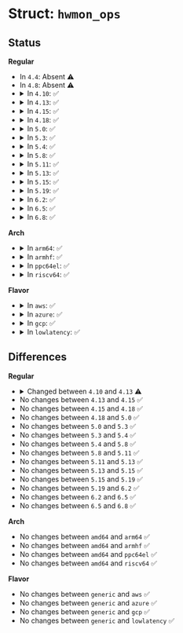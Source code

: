 # Struct: <code>hwmon_ops</code>

## Status
<b>Regular</b>
<ul>
<li>
In <code>4.4</code>: Absent ⚠️
</li>
<li>
In <code>4.8</code>: Absent ⚠️
</li>
<li>
<details>
<summary>In <code>4.10</code>: ✅</summary>

```c
struct hwmon_ops {
    umode_t (*is_visible)(const void *, enum hwmon_sensor_types, u32, int);
    int (*read)(struct device *, enum hwmon_sensor_types, u32, int, long int *);
    int (*read_string)(struct device *, enum hwmon_sensor_types, u32, int, char **);
    int (*write)(struct device *, enum hwmon_sensor_types, u32, int, long int);
};
```
</details>
</li>
<li>
<details>
<summary>In <code>4.13</code>: ✅</summary>

```c
struct hwmon_ops {
    umode_t (*is_visible)(const void *, enum hwmon_sensor_types, u32, int);
    int (*read)(struct device *, enum hwmon_sensor_types, u32, int, long int *);
    int (*read_string)(struct device *, enum hwmon_sensor_types, u32, int, const char **);
    int (*write)(struct device *, enum hwmon_sensor_types, u32, int, long int);
};
```
</details>
</li>
<li>
<details>
<summary>In <code>4.15</code>: ✅</summary>

```c
struct hwmon_ops {
    umode_t (*is_visible)(const void *, enum hwmon_sensor_types, u32, int);
    int (*read)(struct device *, enum hwmon_sensor_types, u32, int, long int *);
    int (*read_string)(struct device *, enum hwmon_sensor_types, u32, int, const char **);
    int (*write)(struct device *, enum hwmon_sensor_types, u32, int, long int);
};
```
</details>
</li>
<li>
<details>
<summary>In <code>4.18</code>: ✅</summary>

```c
struct hwmon_ops {
    umode_t (*is_visible)(const void *, enum hwmon_sensor_types, u32, int);
    int (*read)(struct device *, enum hwmon_sensor_types, u32, int, long int *);
    int (*read_string)(struct device *, enum hwmon_sensor_types, u32, int, const char **);
    int (*write)(struct device *, enum hwmon_sensor_types, u32, int, long int);
};
```
</details>
</li>
<li>
<details>
<summary>In <code>5.0</code>: ✅</summary>

```c
struct hwmon_ops {
    umode_t (*is_visible)(const void *, enum hwmon_sensor_types, u32, int);
    int (*read)(struct device *, enum hwmon_sensor_types, u32, int, long int *);
    int (*read_string)(struct device *, enum hwmon_sensor_types, u32, int, const char **);
    int (*write)(struct device *, enum hwmon_sensor_types, u32, int, long int);
};
```
</details>
</li>
<li>
<details>
<summary>In <code>5.3</code>: ✅</summary>

```c
struct hwmon_ops {
    umode_t (*is_visible)(const void *, enum hwmon_sensor_types, u32, int);
    int (*read)(struct device *, enum hwmon_sensor_types, u32, int, long int *);
    int (*read_string)(struct device *, enum hwmon_sensor_types, u32, int, const char **);
    int (*write)(struct device *, enum hwmon_sensor_types, u32, int, long int);
};
```
</details>
</li>
<li>
<details>
<summary>In <code>5.4</code>: ✅</summary>

```c
struct hwmon_ops {
    umode_t (*is_visible)(const void *, enum hwmon_sensor_types, u32, int);
    int (*read)(struct device *, enum hwmon_sensor_types, u32, int, long int *);
    int (*read_string)(struct device *, enum hwmon_sensor_types, u32, int, const char **);
    int (*write)(struct device *, enum hwmon_sensor_types, u32, int, long int);
};
```
</details>
</li>
<li>
<details>
<summary>In <code>5.8</code>: ✅</summary>

```c
struct hwmon_ops {
    umode_t (*is_visible)(const void *, enum hwmon_sensor_types, u32, int);
    int (*read)(struct device *, enum hwmon_sensor_types, u32, int, long int *);
    int (*read_string)(struct device *, enum hwmon_sensor_types, u32, int, const char **);
    int (*write)(struct device *, enum hwmon_sensor_types, u32, int, long int);
};
```
</details>
</li>
<li>
<details>
<summary>In <code>5.11</code>: ✅</summary>

```c
struct hwmon_ops {
    umode_t (*is_visible)(const void *, enum hwmon_sensor_types, u32, int);
    int (*read)(struct device *, enum hwmon_sensor_types, u32, int, long int *);
    int (*read_string)(struct device *, enum hwmon_sensor_types, u32, int, const char **);
    int (*write)(struct device *, enum hwmon_sensor_types, u32, int, long int);
};
```
</details>
</li>
<li>
<details>
<summary>In <code>5.13</code>: ✅</summary>

```c
struct hwmon_ops {
    umode_t (*is_visible)(const void *, enum hwmon_sensor_types, u32, int);
    int (*read)(struct device *, enum hwmon_sensor_types, u32, int, long int *);
    int (*read_string)(struct device *, enum hwmon_sensor_types, u32, int, const char **);
    int (*write)(struct device *, enum hwmon_sensor_types, u32, int, long int);
};
```
</details>
</li>
<li>
<details>
<summary>In <code>5.15</code>: ✅</summary>

```c
struct hwmon_ops {
    umode_t (*is_visible)(const void *, enum hwmon_sensor_types, u32, int);
    int (*read)(struct device *, enum hwmon_sensor_types, u32, int, long int *);
    int (*read_string)(struct device *, enum hwmon_sensor_types, u32, int, const char **);
    int (*write)(struct device *, enum hwmon_sensor_types, u32, int, long int);
};
```
</details>
</li>
<li>
<details>
<summary>In <code>5.19</code>: ✅</summary>

```c
struct hwmon_ops {
    umode_t (*is_visible)(const void *, enum hwmon_sensor_types, u32, int);
    int (*read)(struct device *, enum hwmon_sensor_types, u32, int, long int *);
    int (*read_string)(struct device *, enum hwmon_sensor_types, u32, int, const char **);
    int (*write)(struct device *, enum hwmon_sensor_types, u32, int, long int);
};
```
</details>
</li>
<li>
<details>
<summary>In <code>6.2</code>: ✅</summary>

```c
struct hwmon_ops {
    umode_t (*is_visible)(const void *, enum hwmon_sensor_types, u32, int);
    int (*read)(struct device *, enum hwmon_sensor_types, u32, int, long int *);
    int (*read_string)(struct device *, enum hwmon_sensor_types, u32, int, const char **);
    int (*write)(struct device *, enum hwmon_sensor_types, u32, int, long int);
};
```
</details>
</li>
<li>
<details>
<summary>In <code>6.5</code>: ✅</summary>

```c
struct hwmon_ops {
    umode_t (*is_visible)(const void *, enum hwmon_sensor_types, u32, int);
    int (*read)(struct device *, enum hwmon_sensor_types, u32, int, long int *);
    int (*read_string)(struct device *, enum hwmon_sensor_types, u32, int, const char **);
    int (*write)(struct device *, enum hwmon_sensor_types, u32, int, long int);
};
```
</details>
</li>
<li>
<details>
<summary>In <code>6.8</code>: ✅</summary>

```c
struct hwmon_ops {
    umode_t (*is_visible)(const void *, enum hwmon_sensor_types, u32, int);
    int (*read)(struct device *, enum hwmon_sensor_types, u32, int, long int *);
    int (*read_string)(struct device *, enum hwmon_sensor_types, u32, int, const char **);
    int (*write)(struct device *, enum hwmon_sensor_types, u32, int, long int);
};
```
</details>
</li>
</ul>
<b>Arch</b>
<ul>
<li>
<details>
<summary>In <code>arm64</code>: ✅</summary>

```c
struct hwmon_ops {
    umode_t (*is_visible)(const void *, enum hwmon_sensor_types, u32, int);
    int (*read)(struct device *, enum hwmon_sensor_types, u32, int, long int *);
    int (*read_string)(struct device *, enum hwmon_sensor_types, u32, int, const char **);
    int (*write)(struct device *, enum hwmon_sensor_types, u32, int, long int);
};
```
</details>
</li>
<li>
<details>
<summary>In <code>armhf</code>: ✅</summary>

```c
struct hwmon_ops {
    umode_t (*is_visible)(const void *, enum hwmon_sensor_types, u32, int);
    int (*read)(struct device *, enum hwmon_sensor_types, u32, int, long int *);
    int (*read_string)(struct device *, enum hwmon_sensor_types, u32, int, const char **);
    int (*write)(struct device *, enum hwmon_sensor_types, u32, int, long int);
};
```
</details>
</li>
<li>
<details>
<summary>In <code>ppc64el</code>: ✅</summary>

```c
struct hwmon_ops {
    umode_t (*is_visible)(const void *, enum hwmon_sensor_types, u32, int);
    int (*read)(struct device *, enum hwmon_sensor_types, u32, int, long int *);
    int (*read_string)(struct device *, enum hwmon_sensor_types, u32, int, const char **);
    int (*write)(struct device *, enum hwmon_sensor_types, u32, int, long int);
};
```
</details>
</li>
<li>
<details>
<summary>In <code>riscv64</code>: ✅</summary>

```c
struct hwmon_ops {
    umode_t (*is_visible)(const void *, enum hwmon_sensor_types, u32, int);
    int (*read)(struct device *, enum hwmon_sensor_types, u32, int, long int *);
    int (*read_string)(struct device *, enum hwmon_sensor_types, u32, int, const char **);
    int (*write)(struct device *, enum hwmon_sensor_types, u32, int, long int);
};
```
</details>
</li>
</ul>
<b>Flavor</b>
<ul>
<li>
<details>
<summary>In <code>aws</code>: ✅</summary>

```c
struct hwmon_ops {
    umode_t (*is_visible)(const void *, enum hwmon_sensor_types, u32, int);
    int (*read)(struct device *, enum hwmon_sensor_types, u32, int, long int *);
    int (*read_string)(struct device *, enum hwmon_sensor_types, u32, int, const char **);
    int (*write)(struct device *, enum hwmon_sensor_types, u32, int, long int);
};
```
</details>
</li>
<li>
<details>
<summary>In <code>azure</code>: ✅</summary>

```c
struct hwmon_ops {
    umode_t (*is_visible)(const void *, enum hwmon_sensor_types, u32, int);
    int (*read)(struct device *, enum hwmon_sensor_types, u32, int, long int *);
    int (*read_string)(struct device *, enum hwmon_sensor_types, u32, int, const char **);
    int (*write)(struct device *, enum hwmon_sensor_types, u32, int, long int);
};
```
</details>
</li>
<li>
<details>
<summary>In <code>gcp</code>: ✅</summary>

```c
struct hwmon_ops {
    umode_t (*is_visible)(const void *, enum hwmon_sensor_types, u32, int);
    int (*read)(struct device *, enum hwmon_sensor_types, u32, int, long int *);
    int (*read_string)(struct device *, enum hwmon_sensor_types, u32, int, const char **);
    int (*write)(struct device *, enum hwmon_sensor_types, u32, int, long int);
};
```
</details>
</li>
<li>
<details>
<summary>In <code>lowlatency</code>: ✅</summary>

```c
struct hwmon_ops {
    umode_t (*is_visible)(const void *, enum hwmon_sensor_types, u32, int);
    int (*read)(struct device *, enum hwmon_sensor_types, u32, int, long int *);
    int (*read_string)(struct device *, enum hwmon_sensor_types, u32, int, const char **);
    int (*write)(struct device *, enum hwmon_sensor_types, u32, int, long int);
};
```
</details>
</li>
</ul>

## Differences
<b>Regular</b>
<ul>
<li>
<details>
<summary>Changed between <code>4.10</code> and <code>4.13</code> ⚠️</summary>
<ul>
<li>
<b>Field type changed. </b>
<code>int (*read_string)(struct device *, enum hwmon_sensor_types, u32, int, char **)</code> ➡️ <code>int (*read_string)(struct device *, enum hwmon_sensor_types, u32, int, const char **)</code>
</li>
</ul>
</details>
</li>
<li>
No changes between <code>4.13</code> and <code>4.15</code> ✅
</li>
<li>
No changes between <code>4.15</code> and <code>4.18</code> ✅
</li>
<li>
No changes between <code>4.18</code> and <code>5.0</code> ✅
</li>
<li>
No changes between <code>5.0</code> and <code>5.3</code> ✅
</li>
<li>
No changes between <code>5.3</code> and <code>5.4</code> ✅
</li>
<li>
No changes between <code>5.4</code> and <code>5.8</code> ✅
</li>
<li>
No changes between <code>5.8</code> and <code>5.11</code> ✅
</li>
<li>
No changes between <code>5.11</code> and <code>5.13</code> ✅
</li>
<li>
No changes between <code>5.13</code> and <code>5.15</code> ✅
</li>
<li>
No changes between <code>5.15</code> and <code>5.19</code> ✅
</li>
<li>
No changes between <code>5.19</code> and <code>6.2</code> ✅
</li>
<li>
No changes between <code>6.2</code> and <code>6.5</code> ✅
</li>
<li>
No changes between <code>6.5</code> and <code>6.8</code> ✅
</li>
</ul>
<b>Arch</b>
<ul>
<li>
No changes between <code>amd64</code> and <code>arm64</code> ✅
</li>
<li>
No changes between <code>amd64</code> and <code>armhf</code> ✅
</li>
<li>
No changes between <code>amd64</code> and <code>ppc64el</code> ✅
</li>
<li>
No changes between <code>amd64</code> and <code>riscv64</code> ✅
</li>
</ul>
<b>Flavor</b>
<ul>
<li>
No changes between <code>generic</code> and <code>aws</code> ✅
</li>
<li>
No changes between <code>generic</code> and <code>azure</code> ✅
</li>
<li>
No changes between <code>generic</code> and <code>gcp</code> ✅
</li>
<li>
No changes between <code>generic</code> and <code>lowlatency</code> ✅
</li>
</ul>
